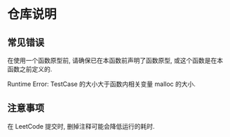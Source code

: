# 仓库说明

## 常见错误

在使用一个函数原型前, 请确保已在本函数前声明了函数原型, 或这个函数是在本函数之前定义的.

Runtime Error: TestCase 的大小大于函数内相关变量 malloc 的大小.

## 注意事项

在 LeetCode 提交时, 删掉注释可能会降低运行的耗时.


